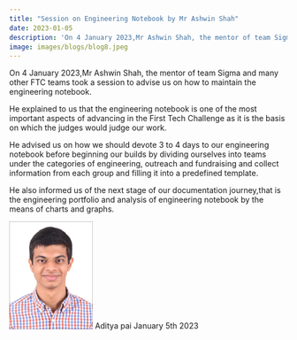 ```yaml
---
title: "Session on Engineering Notebook by Mr Ashwin Shah"
date: 2023-01-05
description: 'On 4 January 2023,Mr Ashwin Shah, the mentor of team Sigma and many other FTC teams took a session to advise us...'
image: images/blogs/blog8.jpeg
---
```

On 4 January 2023,Mr Ashwin Shah, the mentor of team Sigma and many other FTC teams took a session to advise us on how to maintain the engineering notebook.

He explained to us that the engineering notebook is one of the most important aspects of advancing in the First Tech Challenge as it is the basis on which the judges would judge our work.

He advised us on how we should devote 3 to 4 days to our engineering notebook before beginning our builds by dividing ourselves into teams under the categories of engineering, outreach and fundraising and collect information from each group and filling it into a predefined template.

He also informed us of the next stage of our documentation journey,that is the engineering portfolio and analysis of engineering notebook by the means of charts and graphs.

<div class="author">
<img width="30%" class="author-image" src="/images/team_members/aditya.jpeg"/>
  <span class="author-name">Aditya pai</span>
  <span class="author-divider"></span>
  <span class="author-date">January 5th 2023</span>
</div>
